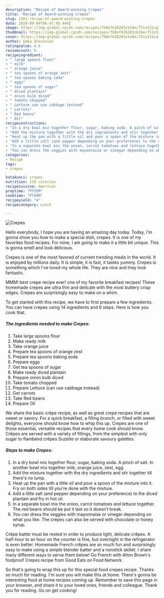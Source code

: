 ```yaml
---
description: "Recipe of Award-winning Crepes"
title: "Recipe of Award-winning Crepes"
slug: 1261-recipe-of-award-winning-crepes
date: 2020-09-04T06:47:45.444Z
image: https://img-global.cpcdn.com/recipes/fb8ef626283cb16e/751x532cq70/crepes-recipe-main-photo.jpg
thumbnail: https://img-global.cpcdn.com/recipes/fb8ef626283cb16e/751x532cq70/crepes-recipe-main-photo.jpg
cover: https://img-global.cpcdn.com/recipes/fb8ef626283cb16e/751x532cq70/crepes-recipe-main-photo.jpg
author: Emma Stevenson
ratingvalue: 4.6
reviewcount: 9
recipeingredient:
- " large spoons flour"
- " milk"
- " orange juice"
- " tea spoons of orange zest"
- " tea spoons baking soda"
- " eggs"
- " tea spoons of sugar"
- " diced plantain"
- " onion bulb diced"
- " tomato chopped"
- " Lettuce can use cabbage instead"
- " carrots"
- " Red beans"
- " Oil"
recipeinstructions:
- "In a dry bowl mix together flour, sugar, baking soda. A pinch of salt. In another bowl mix together milk, orange juice, zest, egg."
- "Add the mixture together with the dry ingredients and stir together till there&#39;s no lump."
- "Heat up the pan with a little oil and pour a spoon of the mixture into it. Fry on both sides till you&#39;re done with the mixture."
- "Add a little salt (and pepper depending on your preference) to the diced plantain and fry in hot oil."
- "In a separate bowl mix the onion, carrot tomatoes and lettuce together. The red beans should be put it last so it doesn&#39;t break."
- "You can dress the veggies with mayonnaise or vinegar depending on what you like. The crepes can also be served with chocolate or honey syrup."
categories:
- Recipe
tags:
- crepes

katakunci: crepes 
nutrition: 118 calories
recipecuisine: American
preptime: "PT35M"
cooktime: "PT49M"
recipeyield: "4"
recipecategory: Lunch

---
```



![Crepes](https://img-global.cpcdn.com/recipes/fb8ef626283cb16e/751x532cq70/crepes-recipe-main-photo.jpg)

Hello everybody, I hope you are having an amazing day today. Today, I'm gonna show you how to make a special dish, crepes. It is one of my favorites food recipes. For mine, I am going to make it a little bit unique. This is gonna smell and look delicious.

Crepes is one of the most favored of current trending meals in the world. It is enjoyed by millions daily. It is simple, it is fast, it tastes yummy. Crepes is something which I've loved my whole life. They are nice and they look fantastic.

MMM! best crepe recipe ever! one of my favorite breakfast recipes! These homemade crepes are ultra thin and delicate with the most buttery crisp edges. Crepes are surprisingly easy to make on a whim.


To get started with this recipe, we have to first prepare a few ingredients. You can have crepes using 14 ingredients and 6 steps. Here is how you cook that.

<!--inarticleads1-->

##### The ingredients needed to make Crepes:

1. Take  large spoons flour
1. Make ready  milk
1. Take  orange juice
1. Prepare  tea spoons of orange zest
1. Prepare  tea spoons baking soda
1. Prepare  eggs
1. Get  tea spoons of sugar
1. Make ready  diced plantain
1. Prepare  onion bulb diced
1. Take  tomato chopped
1. Prepare  Lettuce (can use cabbage instead)
1. Get  carrots
1. Take  Red beans
1. Prepare  Oil


We share the basic crêpe recipe, as well as great crepe recipes that are sweet or savory. For a quick breakfast, a filling brunch, or filled with sweet delights, everyone should know how to whip this up. Crepes are one of those essential, versatile recipes that every home cook should know. Crêpes are served with a variety of fillings, from the simplest with only sugar to flambéed crêpes Suzette or elaborate savoury galettes. 

<!--inarticleads2-->

##### Steps to make Crepes:

1. In a dry bowl mix together flour, sugar, baking soda. A pinch of salt. In another bowl mix together milk, orange juice, zest, egg.
1. Add the mixture together with the dry ingredients and stir together till there&#39;s no lump.
1. Heat up the pan with a little oil and pour a spoon of the mixture into it. Fry on both sides till you&#39;re done with the mixture.
1. Add a little salt (and pepper depending on your preference) to the diced plantain and fry in hot oil.
1. In a separate bowl mix the onion, carrot tomatoes and lettuce together. The red beans should be put it last so it doesn&#39;t break.
1. You can dress the veggies with mayonnaise or vinegar depending on what you like. The crepes can also be served with chocolate or honey syrup.


Crêpe batter must be rested in order to produce light, delicate crêpes. A half-hour to an hour on the counter is fine, but overnight in the refrigerator is even better. Homemade French crêpes are so much fun and surprisingly easy to make using a simple blender batter and a nonstick skillet. I share many different ways to serve them below! Go French with Alton Brown&#39;s foolproof Crepes recipe from Good Eats on Food Network. 

So that's going to wrap this up for this special food crepes recipe. Thanks so much for reading. I'm sure you will make this at home. There's gonna be interesting food at home recipes coming up. Remember to save this page in your browser, and share it to your loved ones, friends and colleague. Thank you for reading. Go on get cooking!
